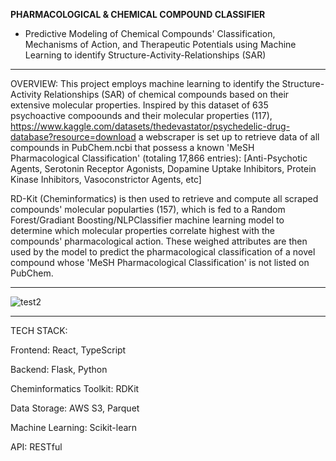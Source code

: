 **PHARMACOLOGICAL & CHEMICAL COMPOUND CLASSIFIER**
- Predictive Modeling of Chemical Compounds' Classification, Mechanisms of Action, and Therapeutic Potentials using Machine Learning to identify Structure-Activity-Relationships (SAR)
________________________________________________________________________________________________________________

OVERVIEW:
This project employs machine learning to identify the Structure-Activity Relationships (SAR) of chemical compounds based on their extensive molecular properties. Inspired by this dataset of 635 psychoactive compoounds and their molecular properties (117),
https://www.kaggle.com/datasets/thedevastator/psychedelic-drug-database?resource=download
a webscraper is set up to retrieve data of all compounds in PubChem.ncbi that possess a known 'MeSH Pharmacological Classification' (totaling 17,866 entries):
[Anti-Psychotic Agents, Serotonin Receptor Agonists, Dopamine Uptake Inhibitors, Protein Kinase Inhibitors, Vasoconstrictor Agents, etc]

RD-Kit (Cheminformatics) is then used to retrieve and compute all scraped compounds' molecular popularties (157), which is fed to a Random Forest/Gradiant Boosting/NLPClassifier machine learning model to determine which molecular properties correlate highest with the compounds' pharmacological action. These weighed attributes are then used by the model to predict the pharmacological classification of a novel compound whose 'MeSH Pharmacological Classification' is not listed on PubChem. 

________________________________________________________________________________________________________________
![test2](https://github.com/user-attachments/assets/c96fb577-adc7-4f75-87f3-fbc0345e2481)

________________________________________________________________________________________________________________

TECH STACK:

Frontend: React, TypeScript

Backend: Flask, Python

Cheminformatics Toolkit: RDKit

Data Storage: AWS S3, Parquet

Machine Learning: Scikit-learn

API: RESTful
